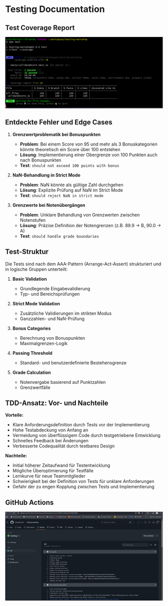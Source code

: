 # Testing Documentation

## Test Coverage Report
![Test Coverage Report](./images/coverage.png)

## Entdeckte Fehler und Edge Cases

1. **Grenzwertproblematik bei Bonuspunkten**
   - **Problem**: Bei einem Score von 95 und mehr als 3 Bonuskategorien könnte theoretisch ein Score über 100 entstehen
   - **Lösung**: Implementierung einer Obergrenze von 100 Punkten auch nach Bonuspunkten
   - **Test**: `should not exceed 100 points with bonus`

2. **NaN-Behandlung in Strict Mode**
   - **Problem**: NaN könnte als gültige Zahl durchgehen
   - **Lösung**: Explizite Prüfung auf NaN im Strict Mode
   - **Test**: `should reject NaN in strict mode`

3. **Grenzwerte bei Notenübergängen**
   - **Problem**: Unklare Behandlung von Grenzwerten zwischen Notenstufen
   - **Lösung**: Präzise Definition der Notengrenzen (z.B. 89.9 → B, 90.0 → A)
   - **Test**: `should handle grade boundaries`

## Test-Struktur

Die Tests sind nach dem AAA-Pattern (Arrange-Act-Assert) strukturiert und in logische Gruppen unterteilt:

1. **Basic Validation**
   - Grundlegende Eingabevalidierung
   - Typ- und Bereichsprüfungen

2. **Strict Mode Validation**
   - Zusätzliche Validierungen im strikten Modus
   - Ganzzahlen- und NaN-Prüfung

3. **Bonus Categories**
   - Berechnung von Bonuspunkten
   - Maximalgrenzen-Logik

4. **Passing Threshold**
   - Standard- und benutzerdefinierte Bestehensgrenze

5. **Grade Calculation**
   - Notenvergabe basierend auf Punktzahlen
   - Grenzwertfälle

## TDD-Ansatz: Vor- und Nachteile

**Vorteile:**
- Klare Anforderungsdefinition durch Tests vor der Implementierung
- Hohe Testabdeckung von Anfang an
- Vermeidung von überflüssigem Code durch testgetriebene Entwicklung
- Schnelles Feedback bei Änderungen
- Verbesserte Codequalität durch testbares Design

**Nachteile:**
- Initial höherer Zeitaufwand für Testentwicklung
- Mögliche Überoptimierung für Testfälle
- Lernkurve für neue Teammitglieder
- Schwierigkeit bei der Definition von Tests für unklare Anforderungen
- Gefahr der zu engen Kopplung zwischen Tests und Implementierung

## GitHub Actions

![Successful GitHub Action](./images/githubaction.png)
